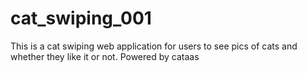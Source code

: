 # cat_swiping_001
This is a cat swiping web application for users to see pics of cats and whether they like it or not. Powered by cataas
